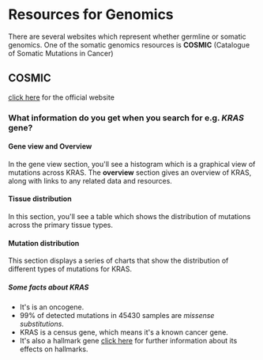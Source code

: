 # Resources for Genomics
There are several websites which represent whether germline or somatic genomics. One of the somatic genomics resources is **COSMIC** (Catalogue of Somatic Mutations in Cancer)

## COSMIC
[click here](https://cancer.sanger.ac.uk/cosmic) for the official website 

### What information do you get when you search for e.g. *KRAS* gene?

#### Gene view and Overview
In the gene view section, you'll see a histogram which is a graphical view of mutations across KRAS. The **overview** section gives an overview of KRAS, along with links to any related data and resources.

#### Tissue distribution
In this section, you'll see a table which shows the distribution of mutations across the primary tissue types.

#### Mutation distribution
This section displays a series of charts that show the distribution of different types of mutations for KRAS. 

##### Some facts about KRAS
- It's is an oncogene.
- 99% of detected mutations in 45430 samples are *missense substitutions*. 
- KRAS is a census gene, which means it's a known cancer gene.
- It's also a hallmark gene [click here](https://cancer.sanger.ac.uk/cosmic/census-page/KRAS) for further information about its effects on hallmarks.




